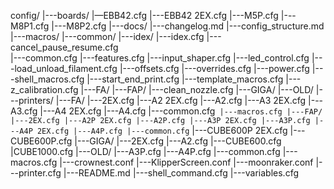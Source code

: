 config/
|---boards/
		|—EBB42.cfg
		|---EBB42 2EX.cfg
		|---M5P.cfg
		|---M8P1.cfg
		|---M8P2.cfg
|---docs/
		|---changelog.md
		|---config_structure.md
|---macros/
		|---common/
				|---idex/
						|---idex.cfg
				|---cancel_pause_resume.cfg\
				|---common.cfg
				|---features.cfg
				|---input_shaper.cfg
				|---led_control.cfg
				|---load_unload_filament.cfg
				|---offsets.cfg
				|---overrides.cfg
				|---power.cfg
				|---shell_macros.cfg
				|---start_end_print.cfg
				|---template_macros.cfg
				|---z_calibration.cfg
		|---FA/
		|---FAP/
				|---clean_nozzle.cfg
		|---GIGA/
		|---OLD/
|---printers/
		|---FA/
				|---2EX.cfg
				|---A2 2EX.cfg
				|---A2.cfg
				|---A3 2EX.cfg
				|---A3.cfg
				|---A4 2EX.cfg
				|---A4.cfg
				|---common.cfg`
				|---macros.cfg
		|---FAP/
				|---2EX.cfg
				|---A2P 2EX.cfg
				|---A2P.cfg
				|---A3P 2EX.cfg
				|---A3P.cfg
				|---A4P 2EX.cfg
				|---A4P.cfg
				|---common.cfg`
				|---CUBE600P 2EX.cfg
				|---CUBE600P.cfg
		|---GIGA/
				|---2EX.cfg
				|---A2.cfg
				|---CUBE600.cfg
				|CUBE1000.cfg
		|---OLD/
				|---A3P.cfg
				|---A4P.cfg
				|---common.cfg
				|---macros.cfg
|---crownest.conf
|---KlipperScreen.conf
|---moonraker.conf
|---printer.cfg
|---README.md
|---shell_command.cfg
|---variables.cfg